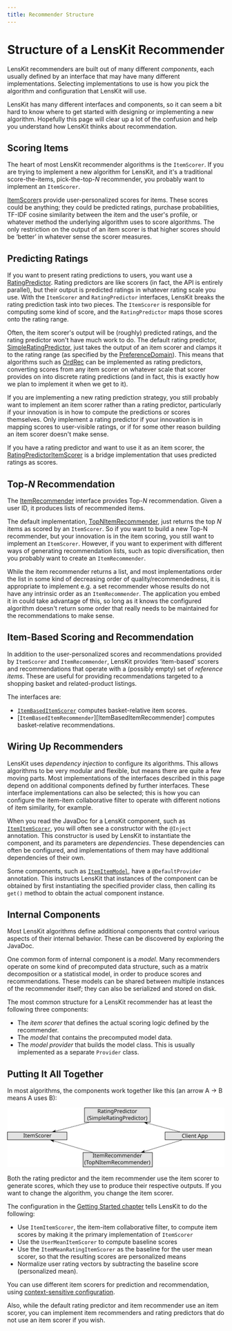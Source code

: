 ```yaml
---
title: Recommender Structure
---
```


# Structure of a LensKit Recommender

LensKit recommenders are built out of many different *components*, each usually defined by an interface that may have many different implementations.  Selecting implementations to use is how you pick the algorithm and configuration that LensKit will use.

LensKit has many different interfaces and components, so it can seem a bit hard to know where to get started with designing or implementing a new algorithm.  Hopefully this page will clear up a lot of the confusion and help you understand how LensKit thinks about recommendation.

## Scoring Items

The heart of most LensKit recommender algorithms is the `ItemScorer`.  If you are trying to implement a new algorithm for LensKit, and it's a traditional score-the-items, pick-the-top-*N* recommender, you probably want to implement an `ItemScorer`.

[ItemScorer]: /apidocs/org/lenskit/api/ItemScorer.html

[ItemScorer][]s provide user-personalized scores for items.  These scores could be anything; they could be predicted ratings, purchase probabilities, TF-IDF cosine similarity between the item and the user's profile, or whatever method the underlying algorithm uses to score algorithms.  The only restriction on the output of an item scorer is that higher scores should be ‘better’ in whatever sense the scorer measures.

## Predicting Ratings

[RatingPredictor]: /apidocs/org/lenskit/api/RatingPredictor.html
[SimpleRatingPredictor]: /apidocs/org/lenskit/basic/SimpleRatingPredictor.html
[PreferenceDomain]: /apidocs/org/lenskit/data/pref/PreferenceDomain.html
[RatingPredictorItemScorer]: /apidocs/org/lenskit/basic/RatingPredictorItemScorer.html

If you want to present rating predictions to users, you want use a [RatingPredictor][].  Rating predictors are like scorers (in fact, the API is entirely parallel), but their output is predicted ratings in whatever rating scale you use.  With the `ItemScorer` and `RatingPredictor` interfaces, LensKit breaks the rating prediction task into two pieces.  The `ItemScorer` is responsible for computing some kind of score, and the `RatingPredictor` maps those scores onto the rating range.

[OrdRec]: http://dx.doi.org/10.1145/2043932.2043956

Often, the item scorer's output will be (roughly) predicted ratings, and the rating predictor won't have much work to do.  The default rating predictor, [SimpleRatingPredictor][], just takes the output of an item scorer and clamps it to the rating range (as specified by the [PreferenceDomain][]).  This means that algorithms such as [OrdRec][] can be implemented as rating predictors, converting scores from any item scorer on whatever scale that scorer provides on into discrete rating predictions (and in fact, this is exactly how we plan to implement it when we get to it).

If you are implementing a new rating prediction strategy, you still probably want to implement an item scorer rather than a rating predictor, particularly if your innovation is in how to compute the predictions or scores themselves.  Only implement a rating predictor if your innovation is in mapping scores to user-visible ratings, or if for some other reason building an item scorer doesn't make sense.

If you have a rating predictor and want to use it as an item scorer, the [RatingPredictorItemScorer][] is a bridge implementation that uses predicted ratings as scores.

## Top-*N* Recommendation

[ItemRecommender]: /apidocs/org/lenskit/api/ItemRecommender.html
[TopNItemRecommender]: /apidocs/org/lenskit/basic/TopNItemRecommender.html

The [ItemRecommender][] interface provides Top-*N* recommendation.  Given a user ID, it produces lists of recommended items.

The default implementation, [TopNItemRecommender][], just returns the top *N* items as scored by an `ItemScorer`.  So if you want to build a new Top-N recommender, but your innovation is in the item scoring, you still want to implement an `ItemScorer`.  However, if you want to experiment with different ways of generating recommendation lists, such as topic diversification, then you probably want to create an `ItemRecommender`.

While the item recommender returns a list, and most implementations order the list in some kind of decreasing order of quality/recommendedness, it is appropriate to implement e.g. a set recommender whose results do not have any intrinsic order as an `ItemRecommender`.  The application you embed it in could take advantage of this, so long as it knows the configured algorithm doesn't return some order that really needs to be maintained for the recommendations to make sense.

## Item-Based Scoring and Recommendation

In addition to the user-personalized scores and recommendations provided by `ItemScorer` and `ItemRecommender`, LensKit provides ‘item-based’ scorers and recommendations that operate with a (possibly empty) set of *reference items*.  These are useful for providing recommendations targeted to a shopping basket and related-product listings.

The interfaces are:

- [`ItemBasedItemScorer`][ItemBasedItemScorer] computes basket-relative item scores.
- [`ItemBasedItemRecommender`][ItemBasedItemRecommender] computes basket-relative recommendations.

[ItemBasedItemScorer]: /apidocs/org/lenskit/api/ItemBasedItemScorer.html
[ItemBasedItemScorer]: /apidocs/org/lenskit/api/ItemBasedItemScorer.html

## Wiring Up Recommenders

LensKit uses *dependency injection* to configure its algorithms.  This allows algorithms to be very modular and flexible, but means there are quite a few moving parts.  Most implementations of the interfaces described in this page depend on additional components defined by further interfaces.  These interface implementations can also be selected; this is how you can configure the item-item collaborative filter to operate with different notions of item similarity, for example.

When you read the JavaDoc for a LensKit component, such as [`ItemItemScorer`](/apidocs/org/lenskit/knn/item/ItemItemScorer.html), you will often see a constructor with the `@Inject` annotation.  This constructor is used by LensKit to instantiate the component, and its parameters are *dependencies*.  These dependencies can often be configured, and implementations of them may have additional dependencies of their own.

Some components, such as [`ItemItemModel`](/apidocs/org/lenskit/knn/item/model/ItemItemModel.html), have a `@DefaultProvider` annotation.  This instructs LensKit that instances of the component can be obtained by first instantiating the specified provider class, then calling its `get()` method to obtain the actual component instance.

## Internal Components

Most LensKit algorithms define additional components that control various aspects of their internal behavior.  These can be discovered by exploring the JavaDoc.

One common form of internal component is a *model*.  Many recommenders operate on some kind of precomputed data structure, such as a matrix decomposition or a statistical model, in order to produce scores and recommendations.  These models can be shared between multiple instances of the recommender itself; they can also be serialized and stored on disk.

The most common structure for a LensKit recommender has at least the following three components:

- The *item scorer* that defines the actual scoring logic defined by the recommender.
- The *model* that contains the precomputed model data.
- The *model provider* that builds the model class. This is usually implemented as a separate `Provider` class.

## Putting It All Together

In most algorithms, the components work together like this (an arrow A → B means A uses B):

![Core recommender components](scorer-arch.svg)

Both the rating predictor and the item recommender use the item scorer to generate scores, which they use to produce their respective outputs.  If you want to change the algorithm, you change the item scorer.

The configuration in the [Getting Started chapter](../getting-started.md#config) tells LensKit to do the following:

-   Use `ItemItemScorer`, the item-item collaborative filter, to compute item scores by making it the primary implementation of `ItemScorer`
-   Use the `UserMeanItemScorer` to compute baseline scores
-   Use the `ItemMeanRatingItemScorer` as the baseline for the user mean scorer, so that the resulting scores are personalized means
-   Normalize user rating vectors by subtracting the baseline score (personalized mean).

You can use different item scorers for prediction and recommendation, using [context-sensitive configuration](../configuration/).

Also, while the default rating predictor and item recommender use an item scorer, you can implement item recommenders and rating predictors that do not use an item scorer if you wish.
